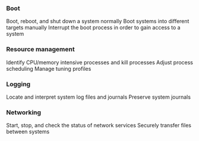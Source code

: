 
### Boot
Boot, reboot, and shut down a system normally
Boot systems into different targets manually
Interrupt the boot process in order to gain access to a system

### Resource management
Identify CPU/memory intensive processes and kill processes
Adjust process scheduling
Manage tuning profiles

### Logging
Locate and interpret system log files and journals
Preserve system journals

### Networking
Start, stop, and check the status of network services
Securely transfer files between systems

